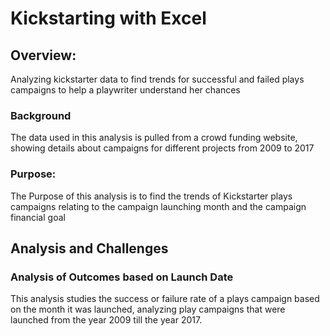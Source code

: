 # Kickstarting with Excel

## Overview: 

Analyzing kickstarter data to find trends for successful and failed plays campaigns to help a playwriter understand her chances

### Background

The data used in this analysis is pulled from a crowd funding website, showing details about campaigns for different projects from 2009 to 2017 

### Purpose: 

The Purpose of this analysis is to find the trends of Kickstarter plays campaigns relating to the campaign launching month and the campaign financial goal

## Analysis and Challenges

### Analysis of Outcomes based on Launch Date

This analysis studies the success or failure rate of a plays campaign based on the month it was launched, analyzing play campaigns that were launched from the year 2009 till the year 2017.




